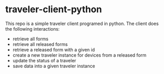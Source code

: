 # traveler-client-python

This repo is a simple traveler client programed in python. The client does the
following interactions:
* retrieve all forms
* retrieve all released forms
* retrieve a released form with a given id
* create a new traveler instance for devices from a released form
* update the status of a traveler
* save data into a given traveler instance